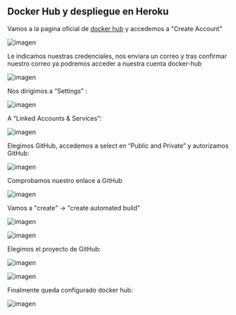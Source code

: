 
## Docker Hub y despliegue en Heroku


Vamos a la pagina oficial de [docker hub](https://id.docker.com/login/?next=%2Fid%2Foauth%2Fauthorize%2F%3Fclient_id%3D43f17c5f-9ba4-4f13-853d-9d0074e349a7%26next%3Dhttps%253A%252F%252Fhub.docker.com%252F%26nonce%3DeyJhbGciOiJIUzI1NiIsInR5cCI6IkpXVCJ9.eyJhdWQiOiI0M2YxN2M1Zi05YmE0LTRmMTMtODUzZC05ZDAwNzRlMzQ5YTciLCJleHAiOjE1NDIxMjk4OTYsImlhdCI6MTU0MjEyOTU5NiwicmZwIjoidEoyQTlBQkw4VnkwTlU5bXM1SVAyUT09IiwidGFyZ2V0X2xpbmtfdXJpIjoiaHR0cHM6Ly9odWIuZG9ja2VyLmNvbS8ifQ.Us2YDlh9E4KNoYe7inJWICbT0uFNsNx5wf2mnVM7NvU%26redirect_uri%3Dhttps%253A%252F%252Fhub.docker.com%252Fsso%252Fcallback%26response_type%3Dcode%26scope%3Dopenid%26state%3DeyJhbGciOiJIUzI1NiIsInR5cCI6IkpXVCJ9.eyJhdWQiOiI0M2YxN2M1Zi05YmE0LTRmMTMtODUzZC05ZDAwNzRlMzQ5YTciLCJleHAiOjE1NDIxMjk4OTYsImlhdCI6MTU0MjEyOTU5NiwicmZwIjoidEoyQTlBQkw4VnkwTlU5bXM1SVAyUT09IiwidGFyZ2V0X2xpbmtfdXJpIjoiaHR0cHM6Ly9odWIuZG9ja2VyLmNvbS8ifQ.Us2YDlh9E4KNoYe7inJWICbT0uFNsNx5wf2mnVM7NvU) y accedemos a "Create Account"

![imagen](img/docker-hub_00.png)

Le indicamos nuestras credenciales, nos enviara un correo y tras confirmar nuestro correo ya podremos acceder a nuestra cuenta docker-hub

![imagen](img/docker-hub_02.png)

Nos dirigimos a “Settings” :

![imagen](img/docker-hub-getting.png)

A “Linked Accounts & Services”:

![imagen](img/docker-hub-linked.png)

Elegimos GitHub, accedemos a select en “Public and Private” y  autorizamos GitHub:

![imagen](img/docker-hub-git.png)

Comprobamos nuestro enlace a GitHub

![imagen](img/docker-hub-unlink.png)

Vamos a "create" -> "create automated build"

![imagen](img/docker-hub-creates.png)

![imagen](img/docker-hub-autobuild.png)

Elegimos el proyecto de GitHub:

![imagen](img/docker-hub-gestion.png)

![imagen](img/docker-hub-creategit.png)

Finalmente queda configurado docker hub:

![imagen](img/docker-hub-fin.png)
